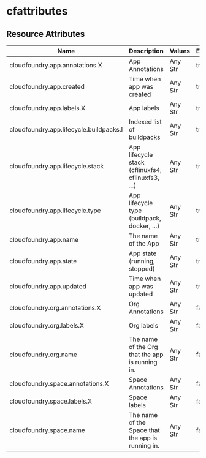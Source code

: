 [comment]: <> (Code generated by mdatagen. DO NOT EDIT.)

# cfattributes

## Resource Attributes

| Name | Description | Values | Enabled |
| ---- | ----------- | ------ | ------- |
| cloudfoundry.app.annotations.X | App Annotations | Any Str | true |
| cloudfoundry.app.created | Time when app was created | Any Str | true |
| cloudfoundry.app.labels.X | App labels | Any Str | true |
| cloudfoundry.app.lifecycle.buildpacks.I | Indexed list of buildpacks | Any Str | true |
| cloudfoundry.app.lifecycle.stack | App lifecycle stack (cflinuxfs4, cflinuxfs3, ...) | Any Str | true |
| cloudfoundry.app.lifecycle.type | App lifecycle type (buildpack, docker, ...) | Any Str | true |
| cloudfoundry.app.name | The name of the App | Any Str | true |
| cloudfoundry.app.state | App state (running, stopped) | Any Str | true |
| cloudfoundry.app.updated | Time when app was updated | Any Str | true |
| cloudfoundry.org.annotations.X | Org Annotations | Any Str | false |
| cloudfoundry.org.labels.X | Org labels | Any Str | false |
| cloudfoundry.org.name | The name of the Org that the app is running in. | Any Str | false |
| cloudfoundry.space.annotations.X | Space Annotations | Any Str | false |
| cloudfoundry.space.labels.X | Space labels | Any Str | false |
| cloudfoundry.space.name | The name of the Space that the app is running in. | Any Str | false |
